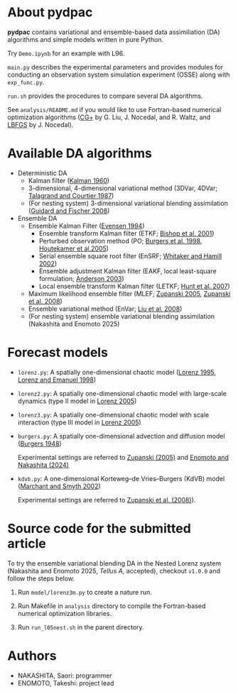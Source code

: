# About pydpac

**pydpac** contains variational and ensemble-based data assimiliation (DA) algorithms and simple models written in pure Python. 

Try `Demo.ipynb` for an example with L96.

`main.py` describes the experimental parameters and provides modules for conducting an observation system simulation experiment (OSSE) along with `exp_func.py`. 

`run.sh` provides the procedures to compare several DA algorithms.

See `analysis/README.md` if you would like to use Fortran-based numerical optimization algorithms ([CG+](https://users.iems.northwestern.edu/~nocedal/CG+.html) by G. Liu, J. Nocedal, and R. Waltz, and [LBFGS](http://users.iems.northwestern.edu/~nocedal/lbfgs.html) by J. Nocedal).

# Available DA algorithms

- Deterministic DA
    * Kalman filter ([Kalman 1960](https://doi.org/10.1115/1.3662552))
    * 3-dimensional, 4-dimensional variational method (3DVar, 4DVar; [Talagrand and Courtier 1987](https://doi.org/10.1002/qj.49711347812))
    * (For nesting system) 3-dimensional variational blending assimilation ([Guidard and Fischer 2008](https://doi.org/10.1002/qj.215))
- Ensemble DA
    * Ensemble Kalman Filter ([Evensen 1994](https://doi.org/10.1029/94JC00572))
        + Ensemble transform Kalman filter (ETKF; [Bishop et al. 2001](https://doi.org/10.1175/1520-0493%282001%29129%3C0420:ASWTET%3E2.0.CO;2))
        + Perturbed observation method (PO; [Burgers et al. 1998](https://doi.org/10.1175/1520-0493%281998%29126%3C1719:ASITEK%3E2.0.CO;2), [Houtekamer et al.2005](https://doi.org/10.1175/MWR-2864.1))
        + Serial ensemble square root filter (EnSRF; [Whitaker and Hamill 2002](https://doi.org/10.1175/1520-0493%282002%29130%3C1913:EDAWPO%3E2.0.CO;2))
        + Ensemble adjustment Kalman filter (EAKF, local least-square formulation; [Anderson 2003](https://doi.org/10.1175/1520-0493%282003%29131<0634:ALLSFF>2.0.CO;2))
        + Local ensemble transform Kalman filter (LETKF; [Hunt et al. 2007](https://doi.org/10.1016/j.physd.2006.11.008))
    * Maximum likelihood ensemble filter (MLEF; [Zupanski 2005](https://doi.org/10.1175/MWR2946.1), [Zupanski et al. 2008](https://doi.org/10.1002/qj.251))
    * Ensemble variational method (EnVar; [Liu et al. 2008](https://doi.org/10.1175/2008MWR2312.1))
    * (For nesting system) ensemble variational blending assimilation (Nakashita and Enomoto 2025)

# Forecast models

- `lorenz.py`: A spatially one-dimensional chaotic model ([Lorenz 1995](https://www.ecmwf.int/node/10829), [Lorenz and Emanuel 1998](https://doi.org/10.1175/1520-0469%281998%29055<0399:OSFSWO>2.0.CO;2))

- `lorenz2.py`: A spatially one-dimensional chaotic model with large-scale dynamics (type II model in [Lorenz 2005](https://doi.org/10.1175/JAS3430.1))

- `lorenz3.py`: A spatially one-dimensional chaotic model with scale interaction (type III model in [Lorenz 2005](https://doi.org/10.1175/JAS3430.1))

- `burgers.py`: A spatially one-dimensional advection and diffusion model ([Burgers 1948](https://doi.org/10.1016/S0065-2156%2808%2970100-5))

    Experimental settings are referred to [Zupanski (2005)](https://doi.org/10.1175/MWR2946.1) and [Enomoto and Nakashita (2024)](https://doi.org/10.16993/tellusa.3255)

- `kdvb.py`: A one-dimensional Korteweg&ndash;de Vries&ndash;Burgers (KdVB) model ([Marchant and Smyth 2002](https://doi.org/10.1098/rspa.2001.0868))

    Experimental settings are referred to [Zupanski et al. (2008)](https://doi.org/10.1002/qj.251)).

<!---
- `qgmain.py`: A two-dimensional quasi-geostrophic model ([Sakov and Oke 2008](https://doi.org/10.1111/j.1600-0870.2007.00299.x), [Enomoto and Nakashita 2022 (in Japanese)](https://www.dpri.kyoto-u.ac.jp/nenpo/no65/ronbunB/a65b0p12.pdf))
--->

# Source code for the submitted article

To try the ensemble variational blending DA in the Nested Lorenz system (Nakashita and Enomoto 2025, *Tellus A*, accepted), checkout `v1.0.0` and follow the steps below. 

1. Run `model/lorenz3m.py` to create a nature run.

2. Run Makefile in `analysis` directory to compile the Fortran-based numerical optimization libraries.

3. Run `run_l05nest.sh` in the parent directory.

# Authors

* NAKASHITA, Saori: programmer
* ENOMOTO, Takeshi: project lead

